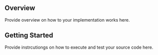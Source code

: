 ## Overview

Provide overview on how to your implementation works here.

## Getting Started

Provide instrcutiongs on how to execute and test your source code here.